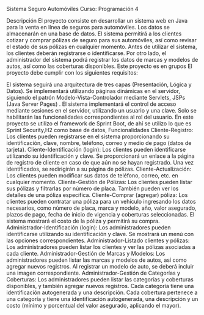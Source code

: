 Sistema Seguro Automóviles
Curso: Programación 4

Descripción
El proyecto consiste en desarrollar un sistema web en Java para la venta en línea de seguros para automóviles.
Los datos se almacenarán en una base de datos. El sistema permitirá a los clientes cotizar y comprar pólizas de seguro para sus automóviles, así como revisar el estado de sus pólizas en cualquier momento. Antes de utilizar el sistema, los clientes deberán registrarse o identificarse. Por otro lado, el administrador del sistema podrá registrar los datos de marcas y modelos de autos, así como las coberturas disponibles.
Este proyecto es en grupos 
El proyecto debe cumplir con los siguientes requisitos:

El sistema seguirá una arquitectura de tres capas (Presentación, Lógica y Datos).
Se implementará utilizando páginas dinámicas en el servidor, siguiendo el patrón Modelo-Vista-Controlador mediante Servlets, JSPs (Java Server Pages) .
El sistema implementará el control de acceso mediante sesiones en el servidor, utilizando un usuario y una clave. Solo se habilitarán las funcionalidades correspondientes al rol del usuario.
En este proyecto se utilizo el framework de Sprint Boot, de ahí se utilizo lo que es Sprint Security,H2 como base de datos,
Funcionalidades
Cliente-Registro: Los clientes pueden registrarse en el sistema proporcionando su identificación, clave, nombre, teléfono, correo y medio de pago (datos de tarjeta).
Cliente-Identificación (login): Los clientes pueden identificarse utilizando su identificación y clave. Se proporcionará un enlace a la página de registro de cliente en caso de que aún no se hayan registrado. Una vez identificados, se redirigirán a su página de pólizas.
Cliente-Actualización: Los clientes pueden modificar sus datos de teléfono, correo, etc. en cualquier momento.
Cliente-Gestión de Pólizas: Los clientes pueden listar sus pólizas y filtrarlas por número de placa. También pueden ver los detalles de una póliza específica.
Cliente-Comprar (agregar) póliza: Los clientes pueden contratar una póliza para un vehículo ingresando los datos necesarios, como número de placa, marca y modelo, año, valor asegurado, plazos de pago, fecha de inicio de vigencia y coberturas seleccionadas. El sistema mostrará el costo de la póliza y permitirá su compra.
Administrador-Identificación (login): Los administradores pueden identificarse utilizando su identificación y clave. Se mostrará un menú con las opciones correspondientes.
Administrador-Listado clientes y pólizas: Los administradores pueden listar los clientes y ver las pólizas asociadas a cada cliente.
Administrador-Gestión de Marcas y Modelos: Los administradores pueden listar las marcas y modelos de autos, así como agregar nuevos registros. Al registrar un modelo de auto, se deberá incluir una imagen correspondiente.
Administrador-Gestión de Categorías y Coberturas: Los administradores pueden listar las categorías y coberturas disponibles, y también agregar nuevos registros. Cada categoría tiene una identificación autogenerada y una descripción. Cada cobertura pertenece a una categoría y tiene una identificación autogenerada, una descripción y un costo (mínimo y porcentual del valor asegurado, aplicando el mayor).
